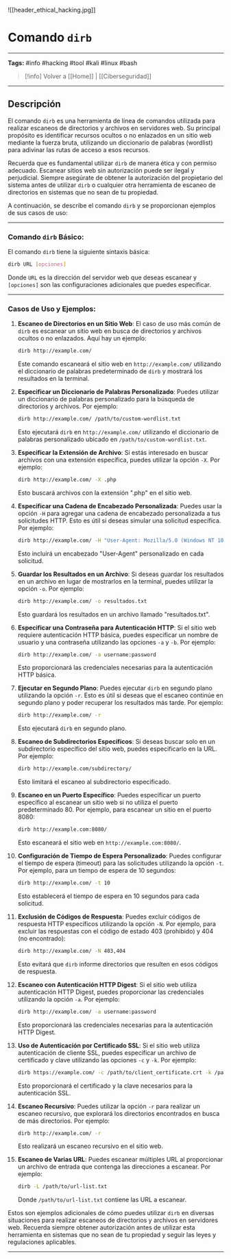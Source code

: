 ![[header_ethical_hacking.jpg]]
# Comando `dirb`

---
**Tags:** #info #hacking #tool #kali #linux #bash

> [!info] Volver a [[Home]] | [[Ciberseguridad]] 

---
## Descripción

El comando `dirb` es una herramienta de línea de comandos utilizada para realizar escaneos de directorios y archivos en servidores web. Su principal propósito es identificar recursos ocultos o no enlazados en un sitio web mediante la fuerza bruta, utilizando un diccionario de palabras (wordlist) para adivinar las rutas de acceso a esos recursos. 

Recuerda que es fundamental utilizar `dirb` de manera ética y con permiso adecuado. Escanear sitios web sin autorización puede ser ilegal y perjudicial. Siempre asegúrate de obtener la autorización del propietario del sistema antes de utilizar `dirb` o cualquier otra herramienta de escaneo de directorios en sistemas que no sean de tu propiedad.

A continuación, se describe el comando `dirb` y se proporcionan ejemplos de sus casos de uso:

---
### Comando `dirb` Básico:

El comando `dirb` tiene la siguiente sintaxis básica:

```bash
dirb URL [opciones]
```

Donde `URL` es la dirección del servidor web que deseas escanear y `[opciones]` son las configuraciones adicionales que puedes especificar.

---
### Casos de Uso y Ejemplos:

1. **Escaneo de Directorios en un Sitio Web**:
   El caso de uso más común de `dirb` es escanear un sitio web en busca de directorios y archivos ocultos o no enlazados. Aquí hay un ejemplo:

   ```bash
   dirb http://example.com/
   ```

   Este comando escaneará el sitio web en `http://example.com/` utilizando el diccionario de palabras predeterminado de `dirb` y mostrará los resultados en la terminal.

2. **Especificar un Diccionario de Palabras Personalizado**:
   Puedes utilizar un diccionario de palabras personalizado para la búsqueda de directorios y archivos. Por ejemplo:

   ```bash
   dirb http://example.com/ /path/to/custom-wordlist.txt
   ```

   Esto ejecutará `dirb` en `http://example.com/` utilizando el diccionario de palabras personalizado ubicado en `/path/to/custom-wordlist.txt`.

3. **Especificar la Extensión de Archivo**:
   Si estás interesado en buscar archivos con una extensión específica, puedes utilizar la opción `-X`. Por ejemplo:

   ```bash
   dirb http://example.com/ -X .php
   ```

   Esto buscará archivos con la extensión ".php" en el sitio web.

4. **Especificar una Cadena de Encabezado Personalizada**:
   Puedes usar la opción `-H` para agregar una cadena de encabezado personalizada a tus solicitudes HTTP. Esto es útil si deseas simular una solicitud específica. Por ejemplo:

   ```bash
   dirb http://example.com/ -H "User-Agent: Mozilla/5.0 (Windows NT 10.0; Win64; x64)"
   ```

   Esto incluirá un encabezado "User-Agent" personalizado en cada solicitud.

5. **Guardar los Resultados en un Archivo**:
   Si deseas guardar los resultados en un archivo en lugar de mostrarlos en la terminal, puedes utilizar la opción `-o`. Por ejemplo:

   ```bash
   dirb http://example.com/ -o resultados.txt
   ```

   Esto guardará los resultados en un archivo llamado "resultados.txt".

6. **Especificar una Contraseña para Autenticación HTTP**:
   Si el sitio web requiere autenticación HTTP básica, puedes especificar un nombre de usuario y una contraseña utilizando las opciones `-a` y `-b`. Por ejemplo:

   ```bash
   dirb http://example.com/ -a username:password
   ```

   Esto proporcionará las credenciales necesarias para la autenticación HTTP básica.

7. **Ejecutar en Segundo Plano**:
   Puedes ejecutar `dirb` en segundo plano utilizando la opción `-r`. Esto es útil si deseas que el escaneo continúe en segundo plano y poder recuperar los resultados más tarde. Por ejemplo:

   ```bash
   dirb http://example.com/ -r
   ```

   Esto ejecutará `dirb` en segundo plano.

8. **Escaneo de Subdirectorios Específicos**:
   Si deseas buscar solo en un subdirectorio específico del sitio web, puedes especificarlo en la URL. Por ejemplo:

   ```bash
   dirb http://example.com/subdirectory/
   ```

   Esto limitará el escaneo al subdirectorio especificado.

9. **Escaneo en un Puerto Específico**:
   Puedes especificar un puerto específico al escanear un sitio web si no utiliza el puerto predeterminado 80. Por ejemplo, para escanear un sitio en el puerto 8080:

   ```bash
   dirb http://example.com:8080/
   ```

   Esto escaneará el sitio web en `http://example.com:8080/`.

10. **Configuración de Tiempo de Espera Personalizado**:
    Puedes configurar el tiempo de espera (timeout) para las solicitudes utilizando la opción `-t`. Por ejemplo, para un tiempo de espera de 10 segundos:

    ```bash
    dirb http://example.com/ -t 10
    ```

    Esto establecerá el tiempo de espera en 10 segundos para cada solicitud.

11. **Exclusión de Códigos de Respuesta**:
    Puedes excluir códigos de respuesta HTTP específicos utilizando la opción `-N`. Por ejemplo, para excluir las respuestas con el código de estado 403 (prohibido) y 404 (no encontrado):

    ```bash
    dirb http://example.com/ -N 403,404
    ```

    Esto evitará que `dirb` informe directorios que resulten en esos códigos de respuesta.

12. **Escaneo con Autenticación HTTP Digest**:
    Si el sitio web utiliza autenticación HTTP Digest, puedes proporcionar las credenciales utilizando la opción `-a`. Por ejemplo:

    ```bash
    dirb http://example.com/ -a username:password
    ```

    Esto proporcionará las credenciales necesarias para la autenticación HTTP Digest.

13. **Uso de Autenticación por Certificado SSL**:
    Si el sitio web utiliza autenticación de cliente SSL, puedes especificar un archivo de certificado y clave utilizando las opciones `-c` y `-k`. Por ejemplo:

    ```bash
    dirb https://example.com/ -c /path/to/client_certificate.crt -k /path/to/client_key.key
    ```

    Esto proporcionará el certificado y la clave necesarios para la autenticación SSL.

14. **Escaneo Recursivo**:
    Puedes utilizar la opción `-r` para realizar un escaneo recursivo, que explorará los directorios encontrados en busca de más directorios. Por ejemplo:

    ```bash
    dirb http://example.com/ -r
    ```

    Esto realizará un escaneo recursivo en el sitio web.

15. **Escaneo de Varias URL**:
    Puedes escanear múltiples URL al proporcionar un archivo de entrada que contenga las direcciones a escanear. Por ejemplo:

    ```bash
    dirb -L /path/to/url-list.txt
    ```

    Donde `/path/to/url-list.txt` contiene las URL a escanear.

Estos son ejemplos adicionales de cómo puedes utilizar `dirb` en diversas situaciones para realizar escaneos de directorios y archivos en servidores web. Recuerda siempre obtener autorización antes de utilizar esta herramienta en sistemas que no sean de tu propiedad y seguir las leyes y regulaciones aplicables.

---

